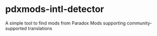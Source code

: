 # pdxmods-intl-detector
A simple tool to find mods from Paradox Mods supporting community-supported translations
